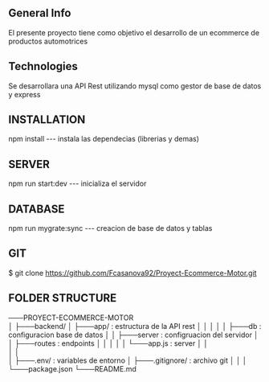 ## General Info

El presente proyecto tiene como objetivo el desarrollo de un ecommerce de productos automotrices

## Technologies
Se desarrollara una API Rest utilizando mysql como gestor de base de datos y express


## INSTALLATION

npm install   ---   instala las dependecias (librerias y demas)


## SERVER

npm run start:dev --- inicializa el servidor


## DATABASE

npm run mygrate:sync --- creacion de base de datos y tablas


## GIT

$ git clone https://github.com/Fcasanova92/Proyect-Ecommerce-Motor.git


## FOLDER STRUCTURE

───PROYECT-ECOMMERCE-MOTOR  
│
├───backend/
│   ├───app/ : estructura de la API rest
│   │      │
│   │      ├───db : configuracion base de datos
│   │      ├───server : configruacion del servidor
│   │      ├───routes : endpoints 
│   │      │
│   │      └───app.js : server
│   │    
│   │  
│   ├───.env/ : variables de entorno
│   ├───.gitignore/ : archivo git
│   │
│   └───package.json
└───README.md


